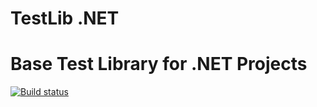 # TestLib .NET
Base Test Library for .NET Projects
================================

[![Build status](https://ci.appveyor.com/api/projects/status/h9dbwikk0ca8chb3?svg=true)](https://ci.appveyor.com/project/jnericks/testlib-dotnet)